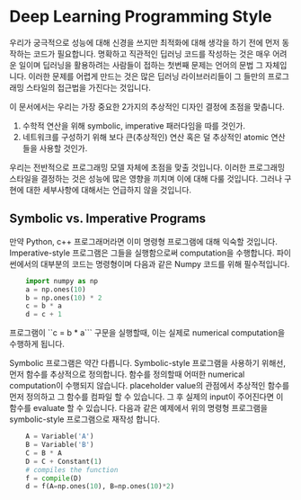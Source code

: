 # Deep Learning Programming Style

우리가 궁극적으로 성능에 대해 신경을 쓰지만 최적화에 대해 생각을 하기 전에 먼저 동작하는 코드가 필요합니다. 명확하고 직관적인 딥러닝 코드를 작성하는 것은 매우 어려운 일이며 딥러닝을 활용하려는 사람들이 접하는 첫번째 문제는 언어의 문법 그 자체입니다. 이러한 문제를 어렵게 만드는 것은 많은 딥러닝 라이브러리들이 그 들만의 프로그래밍 스타일의 접근법을 가진다는 것입니다.

이 문서에서는 우리는 가장 중요한 2가지의 추상적인 디자인 결정에 초점을 맞춥니다.
1. 수학적 연산을 위해 symbolic, imperative 패러다임을 따를 것인가.
2. 네트워크를 구성하기 위해 보다 큰(추상적인) 연산 혹은 덜 추상적인 atomic 연산들을 사용할 것인가.

우리는 전반적으로 프로그래밍 모델 자체에 초점을 맞출 것입니다. 이러한 프로그래밍 스타일을 결정하는 것은 성능에 많은 영향을 끼치며 이에 대해 다룰 것입니다. 그러나 구현에 대한 세부사항에 대해서는 언급하지 않을 것입니다.

## Symbolic vs. Imperative Programs

만약 Python, c++ 프로그래머라면 이미 명령형 프로그램에 대해 익숙할 것입니다. Imperative-style 프로그램은 그들을 실행함으로써 computation을 수행합니다. 파이썬에서의 대부분의 코드는 명령형이며 다음과 같은 Numpy 코드를 위해 필수적입니다.

```python
    import numpy as np
    a = np.ones(10)
    b = np.ones(10) * 2
    c = b * a
    d = c + 1
```

프로그램이 ``c = b * a``` 구문을 실행할때, 이는 실제로 numerical computation을 수행하게 됩니다.

Symbolic 프로그램은 약간 다릅니다. Symbolic-style 프로그램을 사용하기 위해선, 먼저 함수를 추상적으로 정의합니다. 함수를 정의할때 어떠한 numerical computation이 수행되지 않습니다. placeholder value의 관점에서 추상적인 함수를 먼저 정의하고 그 함수를 컴파일 할 수 있습니다. 그 후 실제의 input이 주어진다면 이 함수를 evaluate 할 수 있습니다. 다음과 같은 예제에서 위의 명령형 프로그램을 symbolic-style 프로그램으로 재작성 합니다.

```python
    A = Variable('A')
    B = Variable('B')
    C = B * A
    D = C + Constant(1)
    # compiles the function
    f = compile(D)
    d = f(A=np.ones(10), B=np.ones(10)*2)
```


